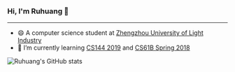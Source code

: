 ### Hi, I'm Ruhuang 👋

---

- 😄 A computer science student at [Zhengzhou University of Light Industry](http://www.zzuli.edu.cn/)
- 🌱 I’m currently learning [CS144 2019](https://kangyupl.gitee.io/cs144.github.io/) and [CS61B Spring 2018](https://sp18.datastructur.es/)


![Ruhuang's GitHub stats](https://github-readme-stats.vercel.app/api?username=ruhuang2001&count_private=true&hide_title=true&show_icons=true&theme=vue)

